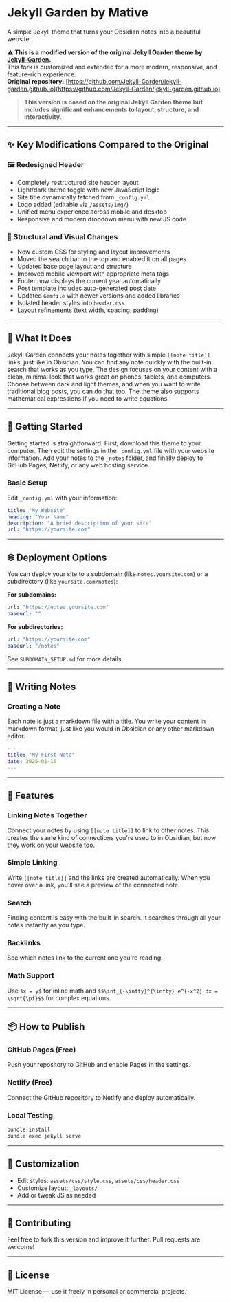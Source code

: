 # Jekyll Garden by Mative

A simple Jekyll theme that turns your Obsidian notes into a beautiful website. 

**⚠️ This is a modified version of the original Jekyll Garden theme by [Jekyll-Garden](https://github.com/Jekyll-Garden/jekyll-garden.github.io).**  
This fork is customized and extended for a more modern, responsive, and feature-rich experience.  
**Original repository:** [https://github.com/Jekyll-Garden/jekyll-garden.github.io](https://github.com/Jekyll-Garden/jekyll-garden.github.io)

> **This version is based on the original Jekyll Garden theme but includes significant enhancements to layout, structure, and interactivity.**

---

## ✨ Key Modifications Compared to the Original

### 🖼 Redesigned Header
- Completely restructured site header layout
- Light/dark theme toggle with new JavaScript logic
- Site title dynamically fetched from `_config.yml`
- Logo added (editable via `/assets/img/`)
- Unified menu experience across mobile and desktop
- Responsive and modern dropdown menu with new JS code

### 🧱 Structural and Visual Changes
- New custom CSS for styling and layout improvements
- Moved the search bar to the top and enabled it on all pages
- Updated base page layout and structure
- Improved mobile viewport with appropriate meta tags
- Footer now displays the current year automatically
- Post template includes auto-generated post date
- Updated `Gemfile` with newer versions and added libraries
- Isolated header styles into `header.css`
- Layout refinements (text width, spacing, padding)

---

## 🧠 What It Does

Jekyll Garden connects your notes together with simple `[[note title]]` links, just like in Obsidian. You can find any note quickly with the built-in search that works as you type. The design focuses on your content with a clean, minimal look that works great on phones, tablets, and computers. Choose between dark and light themes, and when you want to write traditional blog posts, you can do that too. The theme also supports mathematical expressions if you need to write equations.

---

## 🚀 Getting Started

Getting started is straightforward. First, download this theme to your computer. Then edit the settings in the `_config.yml` file with your website information. Add your notes to the `_notes` folder, and finally deploy to GitHub Pages, Netlify, or any web hosting service.

### Basic Setup

Edit `_config.yml` with your information:

```yaml
title: "My Website"
heading: "Your Name"
description: "A brief description of your site"
url: "https://yoursite.com"
```

---

## 🌐 Deployment Options

You can deploy your site to a subdomain (like `notes.yoursite.com`) or a subdirectory (like `yoursite.com/notes`):

**For subdomains:**
```yaml
url: "https://notes.yoursite.com"
baseurl: ""
```

**For subdirectories:**
```yaml
url: "https://yoursite.com"
baseurl: "/notes"
```

See `SUBDOMAIN_SETUP.md` for more details.

---

## 📝 Writing Notes

### Creating a Note

Each note is just a markdown file with a title. You write your content in markdown format, just like you would in Obsidian or any other markdown editor.

```yaml
---
title: "My First Note"
date: 2025-01-15
---
```

---

## 🔗 Features

### Linking Notes Together
Connect your notes by using `[[note title]]` to link to other notes. This creates the same kind of connections you're used to in Obsidian, but now they work on your website too.

### Simple Linking
Write `[[note title]]` and the links are created automatically. When you hover over a link, you'll see a preview of the connected note.

### Search
Finding content is easy with the built-in search. It searches through all your notes instantly as you type.

### Backlinks
See which notes link to the current one you're reading.

### Math Support
Use `$x = y$` for inline math and `$$\int_{-\infty}^{\infty} e^{-x^2} dx = \sqrt{\pi}$$` for complex equations.

---

## 📦 How to Publish

### GitHub Pages (Free)
Push your repository to GitHub and enable Pages in the settings.

### Netlify (Free)
Connect the GitHub repository to Netlify and deploy automatically.

### Local Testing
```bash
bundle install
bundle exec jekyll serve
```

---

## 🎨 Customization

- Edit styles: `assets/css/style.css`, `assets/css/header.css`
- Customize layout: `_layouts/`
- Add or tweak JS as needed

---

## 🤝 Contributing

Feel free to fork this version and improve it further. Pull requests are welcome!

---

## 📄 License

MIT License — use it freely in personal or commercial projects.
